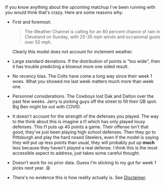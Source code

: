 If you know anything about the upcoming matchup I've been running with you would think that's crazy. Here are some reasons why:

*  First and foremost:
    > The Weather Channel is calling for an 80 percent chance of rain in Cleveland on Sunday, with 25-35 mph winds and occasional gusts over 50 mph.

    Clearly this model does not account for inclement weather.
*  Large standard deviations. If the distribution of points is "too wide", then it has trouble predicting a blowout more one sided result.
*  No recency bias. The Colts have come a long way since their week 1 woes. What you showed me last week matters much more than week one.
*  Personnel considerations. The Cowboys lost Dak and Dalton over the past few weeks. Jerry is picking guys off the street to fill their QB spot. Big Ben might be out with COVID.
*  It doesn't account for the strength of the defenses you played. The way to the think about this is imagine a t1 which has only played lousy defenses. This t1 puts up 40 points a game. Their offense isn't that good, they've just been playing high school defenses. Then they go to Pittsburgh and play the hard nosed Steelers, even if the model is saying they will put up less points than usual, they will probably put up **much** less because they haven't played a real defense. I think this is the most accessible aspect to address, just takes some careful thought.
*  Doesn't work for no prior data. Guess I'm sticking to my gut for week 1 picks next year. 😩
*  There's no evidence this is how reality actually is. See [Disclaimer](#disclaimer).